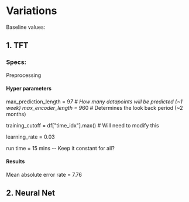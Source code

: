 # Variations
Baseline values:


## 1. TFT
### Specs:
Preprocessing

#### Hyper parameters
max_prediction_length = 9*7 # How many datapoints will be predicted (~1 week)
max_encoder_length = 9*60 # Determines the look back period (~2 months)

training_cutoff = df["time_idx"].max()  # Will need to modify this



learning_rate = 0.03


run time = 15 mins -- Keep it constant for all?

#### Results
Mean absolute error rate = 7.76


## 2. Neural Net